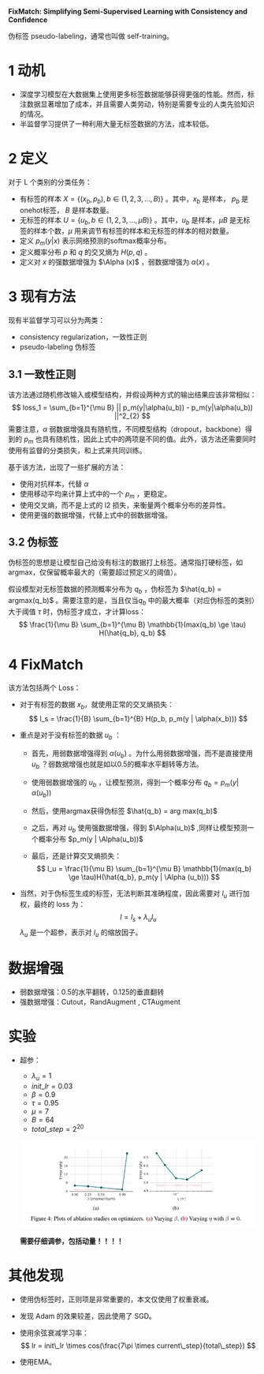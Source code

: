 **FixMatch: Simplifying Semi-Supervised Learning with Consistency and Confidence**  

伪标签 pseudo-labeling，通常也叫做 self-training。

# 1 动机

+ 深度学习模型在大数据集上使用更多标签数据能够获得更强的性能。然而，标注数据显著增加了成本，并且需要人类劳动，特别是需要专业的人类先验知识的情况。
+ 半监督学习提供了一种利用大量无标签数据的方法，成本较低。



# 2 定义

对于 L 个类别的分类任务：

+ 有标签的样本 $X = \{(x_b, p_b), b \in (1, 2, 3,..., B)\}$ 。其中，$x_b$ 是样本， $p_b$ 是onehot标签， $B$ 是样本数量。
+ 无标签的样本 $U = \{u_b, b \in (1, 2, 3, ..., \mu B)\}$ 。其中，$u_b$ 是样本，$\mu B$ 是无标签的样本个数，$\mu$ 用来调节有标签的样本和无标签的样本的相对数量。
+ 定义 $p_m(y|x)$ 表示网络预测的softmax概率分布。
+ 定义概率分布 $p$ 和 $q$ 的交叉熵为 $H(p, q)$ 。
+ 定义对 $x$ 的强数据增强为 $\Alpha (x)$ ，弱数据增强为 $\alpha (x)$ 。 



# 3 现有方法

现有半监督学习可以分为两类：

+ consistency regularization，一致性正则
+ pseudo-labeling 伪标签

## 3.1 一致性正则

该方法通过随机修改输入或模型结构，并假设两种方式的输出结果应该非常相似：
$$
loss_1 = \sum_{b=1}^{\mu B} || p_m(y|\alpha(u_b)) - p_m(y|\alpha(u_b)) ||^2_{2}
$$
需要注意，$\alpha$ 弱数据增强具有随机性，不同模型结构（dropout，backbone）得到的 $p_m$ 也具有随机性，因此上式中的两项是不同的值。此外，该方法还需要同时使用有监督的分类损失，和上式来共同训练。

基于该方法，出现了一些扩展的方法：

+ 使用对抗样本，代替 $\alpha$ 
+ 使用移动平均来计算上式中的一个 $p_m$ ，更稳定。
+ 使用交叉熵，而不是上式的 l2 损失，来衡量两个概率分布的差异性。
+ 使用更强的数据增强，代替上式中的弱数据增强。

## 3.2 伪标签

伪标签的思想是让模型自己给没有标注的数据打上标签。通常指打硬标签，如argmax，仅保留概率最大的（需要超过预定义的阈值）。

假设模型对无标签数据的预测概率分布为 $q_b$ ，伪标签为 $\hat{q_b} = argmax(q_b)$ 。需要注意的是，当且仅当$q_b$ 中的最大概率（对应伪标签的类别）大于阈值 $\tau$ 时，伪标签才成立，才计算loss：
$$
\frac{1}{\mu B} \sum_{b=1}^{\mu B} \mathbb{1}(max(q_b) \ge \tau) H(\hat{q_b}, q_b)
$$

# 4 FixMatch

该方法包括两个 Loss：

+ 对于有标签的数据 $x_b$，就使用正常的交叉熵损失：
  $$
  l_s = \frac{1}{B} \sum_{b=1}^{B} H(p_b, p_m(y | \alpha(x_b)))
  $$

+ 重点是对于没有标签的数据 $u_b$ ：

  + 首先，用弱数据增强得到 $\alpha(u_b)$ 。为什么用弱数据增强，而不是直接使用 $u_b$ ？弱数据增强也就是如以0.5的概率水平翻转等方法。

  + 使用弱数据增强的 $u_b$ ，让模型预测，得到一个概率分布 $q_b = p_m(y | \alpha(u_b))$

  + 然后，使用argmax获得伪标签 $\hat{q_b} = arg max(q_b)$ 

  + 之后，再对 $u_b$ 使用强数据增强，得到 $\Alpha(u_b)$ ,同样让模型预测一个概率分布 $p_m(y | \Alpha(u_b))$

  + 最后，还是计算交叉熵损失：
    $$
    l_u = \frac{1}{\mu B} \sum_{b=1}^{\mu B} \mathbb{1}(max(q_b) \ge \tau)H(\hat{q_b}, p_m(y | \Alpha (u_b)))
    $$

+ 当然，对于伪标签生成的标签，无法判断其准确程度，因此需要对 $l_u$ 进行加权，最终的 loss 为：
  $$
  l = l_s + \lambda_u l_u
  $$
  $\lambda_u$ 是一个超参，表示对 $l_u$ 的缩放因子。

# 数据增强

+ 弱数据增强：0.5的水平翻转，0.125的垂直翻转
+ 强数据增强：Cutout，RandAugment , CTAugment  

# 实验

+ 超参：

  + $\lambda_{u} = 1$
  + $init\_lr = 0.03$
  + $\beta = 0.9$
  + $\tau = 0.95$
  + $\mu = 7$
  + $B=64$
  + $total\_step = 2^{20}$

  ![image-20220824225104130](imgs/image-20220824225104130.png)

  **需要仔细调参，包括动量！！！！**

# 其他发现

+ 使用伪标签时，正则项是非常重要的，本文仅使用了权重衰减。

+ 发现 Adam 的效果较差，因此使用了 SGD。

+ 使用余弦衰减学习率：
  $$
  lr = init\_lr \times cos(\frac{7\pi \times  current\_step}{total\_step})
  $$

+ 使用EMA。

